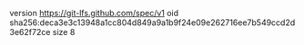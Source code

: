 version https://git-lfs.github.com/spec/v1
oid sha256:deca3e3c13948a1cc804d849a9a1b9f24e09e262716ee7b549ccd2d3e62f72ce
size 8
